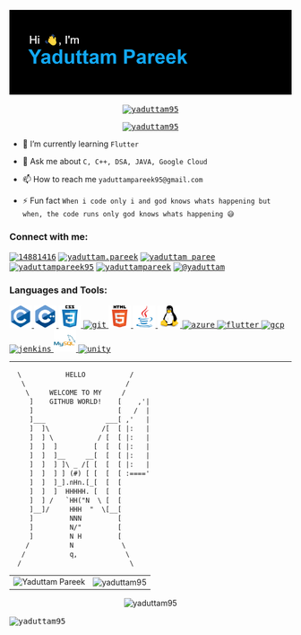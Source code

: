 <p align="center"> <kbd><img src="/header.png" alt="yaduttam95" /></kbd> </p>

<p align="center"> <a href="https://holopin.io/@yaduttam95"><kbd><img src="https://holopin.me/yaduttam95" alt="yaduttam95" /></kbd></a> </p>

<p align="center"> <a href="https://github.com/ryo-ma/github-profile-trophy"><kbd><img src="https://github-profile-trophy.vercel.app/?username=yaduttam95&theme=onedark&row=10&column=4&margin-w=15&margin-h=15" alt="yaduttam95" /></kbd></a> </p>

- 🌱 I’m currently learning ```Flutter```

- 💬 Ask me about ```C, C++, DSA, JAVA, Google Cloud```

- 📫 How to reach me ```yaduttampareek95@gmail.com```

- ⚡ Fun fact ```When i code only i and god knows whats happening but when, the code runs only god knows whats happening 😅```

<h3 align="left">Connect with me:</h3>
<p align="left">
<a href="https://stackoverflow.com/users/14881416" target="blank"><kbd><img align="center" src="https://raw.githubusercontent.com/rahuldkjain/github-profile-readme-generator/master/src/images/icons/Social/stack-overflow.svg" alt="14881416" height="30" width="40" /></kbd></a>
<a href="https://instagram.com/yaduttam.pareek" target="blank"><kbd><img align="center" src="https://raw.githubusercontent.com/rahuldkjain/github-profile-readme-generator/master/src/images/icons/Social/instagram.svg" alt="yaduttam.pareek" height="30" width="40" /></kbd></a>
<a href="https://www.codechef.com/users/yaduttam_paree" target="blank"><kbd><img align="center" src="https://cdn.jsdelivr.net/npm/simple-icons@3.1.0/icons/codechef.svg" alt="yaduttam_paree" height="30" width="40" /></kbd></a>
<a href="https://www.hackerrank.com/yaduttampareek95" target="blank"><kbd><img align="center" src="https://raw.githubusercontent.com/rahuldkjain/github-profile-readme-generator/master/src/images/icons/Social/hackerrank.svg" alt="yaduttampareek95" height="30" width="40" /></kbd></a>
<a href="https://codeforces.com/profile/yaduttampareek" target="blank"><kbd><img align="center" src="https://raw.githubusercontent.com/rahuldkjain/github-profile-readme-generator/master/src/images/icons/Social/codeforces.svg" alt="yaduttampareek" height="30" width="40" /></kbd></a>
<a href="https://www.hackerearth.com/@yaduttam" target="blank"><kbd><img align="center" src="https://raw.githubusercontent.com/rahuldkjain/github-profile-readme-generator/master/src/images/icons/Social/hackerearth.svg" alt="@yaduttam" height="30" width="40" /></kbd></a>
<!-- <a href="https://auth.geeksforgeeks.org/user/yaduttampareek95" target="blank"><kbd><img align="center" src="https://raw.githubusercontent.com/rahuldkjain/github-profile-readme-generator/master/src/images/icons/Social/geeks-for-geeks.svg" alt="yaduttampareek95" height="30" width="40" /></kbd></a> -->
<!-- <a href="https://discord.gg/NzrtSgscUP" target="blank"><img align="center" src="https://raw.githubusercontent.com/rahuldkjain/github-profile-readme-generator/master/src/images/icons/Social/discord.svg" alt="NzrtSgscUP" height="30" width="40" /></a> -->
</p>

<h3 align="left">Languages and Tools:</h3>
<p align="left"> <a href="https://www.cprogramming.com/" target="_blank" rel="noreferrer"> <kbd><img src="https://raw.githubusercontent.com/devicons/devicon/master/icons/c/c-original.svg" alt="c" width="40" height="40"/></kbd> </a> <a href="https://www.w3schools.com/cpp/" target="_blank" rel="noreferrer"> <kbd><img src="https://raw.githubusercontent.com/devicons/devicon/master/icons/cplusplus/cplusplus-original.svg" alt="cplusplus" width="40" height="40"/></kbd> </a> <a href="https://www.w3schools.com/css/" target="_blank" rel="noreferrer"> <kbd><img src="https://raw.githubusercontent.com/devicons/devicon/master/icons/css3/css3-original-wordmark.svg" alt="css3" width="40" height="40"/></kbd> </a> <a href="https://git-scm.com/" target="_blank" rel="noreferrer"> <kbd><img src="https://www.vectorlogo.zone/logos/git-scm/git-scm-icon.svg" alt="git" width="40" height="40"/></kbd> </a> <a href="https://www.w3.org/html/" target="_blank" rel="noreferrer"> <kbd><img src="https://raw.githubusercontent.com/devicons/devicon/master/icons/html5/html5-original-wordmark.svg" alt="html5" width="40" height="40"/></kbd> </a> <a href="https://www.java.com" target="_blank" rel="noreferrer"> <kbd><img src="https://raw.githubusercontent.com/devicons/devicon/master/icons/java/java-original.svg" alt="java" width="40" height="40"/></kbd> </a> <a href="https://www.linux.org/" target="_blank" rel="noreferrer"> <kbd><img src="https://raw.githubusercontent.com/devicons/devicon/master/icons/linux/linux-original.svg" alt="linux" width="40" height="40"/></kbd> </a> <a href="https://azure.microsoft.com/en-in/" target="_blank" rel="noreferrer"> <kbd><img src="https://www.vectorlogo.zone/logos/microsoft_azure/microsoft_azure-icon.svg" alt="azure" width="40" height="40"/></kbd> </a> <a href="https://flutter.dev" target="_blank" rel="noreferrer"> <kbd><img src="https://www.vectorlogo.zone/logos/flutterio/flutterio-icon.svg" alt="flutter" width="40" height="40"/></kbd> </a> <a href="https://cloud.google.com" target="_blank" rel="noreferrer"> <kbd><img src="https://www.vectorlogo.zone/logos/google_cloud/google_cloud-icon.svg" alt="gcp" width="40" height="40"/></kbd> </a> <a href="https://www.jenkins.io" target="_blank" rel="noreferrer"> <kbd><img src="https://www.vectorlogo.zone/logos/jenkins/jenkins-icon.svg" alt="jenkins" width="40" height="40"/></kbd> </a> <a href="https://www.mysql.com/" target="_blank" rel="noreferrer"> <kbd><img src="https://raw.githubusercontent.com/devicons/devicon/master/icons/mysql/mysql-original-wordmark.svg" alt="mysql" width="40" height="40"/></kbd> </a> <a href="https://unity.com/" target="_blank" rel="noreferrer"> <kbd><img src="https://www.vectorlogo.zone/logos/unity3d/unity3d-icon.svg" alt="unity" width="40" height="40"/></kbd> </a> </p>

---
<!-- [![Sparkline](https://stars.medv.io/Yaduttam95/Yaduttam95.svg)](https://stars.medv.io/Yaduttam95/Yaduttam95)
<div align="center">
<img align="center" src="https://readme-jokes.vercel.app/api?theme=vue?" alt="yaduttam95" />
</div>
-->
```
  \           HELLO           /
   \                         /
    \     WELCOME TO MY     /
     ]    GITHUB WORLD!    [    ,'|
     ]                     [   /  |
     ]___               ___[ ,'   |
     ]  ]\             /[  [ |:   |
     ]  ] \           / [  [ |:   |
     ]  ]  ]         [  [  [ |:   |
     ]  ]  ]__     __[  [  [ |:   |
     ]  ]  ] ]\ _ /[ [  [  [ |:   |
     ]  ]  ] ] (#) [ [  [  [ :===='
     ]  ]  ]_].nHn.[_[  [  [
     ]  ]  ]  HHHHH. [  [  [
     ]  ] /   `HH("N  \ [  [
     ]__]/     HHH  "  \[__[
     ]         NNN         [
     ]         N/"         [
     ]         N H         [
    /          N            \
   /           q,            \
  /                           \
```
<table>
   <tr>
      <td><img src="https://github-readme-stats.vercel.app/api?username=Yaduttam95&include_all_commits=true&count_private=true&show_icons=true&line_height=24&title_color=1363DF&icon_color=47B5FF&text_color=DFF6FF&bg_color=0,000000,130F40" alt="Yaduttam Pareek" />
         <td><img align="center" src="https://github-readme-streak-stats.herokuapp.com/?user=yaduttam95&theme=dark&line_height=23" alt="yaduttam95" /></td>
   </tr>
</table>
<div align="center">
<p><img align="center" src="https://github-readme-stats.vercel.app/api/top-langs/?username=Yaduttam95&show_icons=true&locale=en&layout=compact&title_color=7A7ADB&icon_color=2234AE&text_color=D3D3D3&bg_color=0,000000,130F40" alt="yaduttam95" /></p>
   </div>
<p><kbd><img align="center" src="https://activity-graph.herokuapp.com/graph?username=Yaduttam95&theme=react-dark" alt="yaduttam95" /></kbd></p>

<!--<h3 align="left">All Repos:</h3>
<table>
   <tr>
      <td><a href="https://github.com/Yaduttam95/Achievements" target="_blank"><img align="center" src="https://github-readme-stats.vercel.app/api/pin/?username=yaduttam95&repo=Achievements" /></a></td>
      <td><a href="https://github.com/Yaduttam95/Hackerrank" target="_blank"><img align="center" src="https://github-readme-stats.vercel.app/api/pin/?username=yaduttam95&repo=Hackerrank" /></a></td>
      <td><a href="https://github.com/Yaduttam95/Java" target="_blank"><img align="center" src="https://github-readme-stats.vercel.app/api/pin/?username=yaduttam95&repo=Java" /></a></td>
   </tr>
   <tr>
      <td><a href="https://github.com/Yaduttam95/C_box" target="_blank"><img align="center" src="https://github-readme-stats.vercel.app/api/pin/?username=yaduttam95&repo=C_box" /></a></td>
      <td><a href="https://github.com/Yaduttam95/C" target="_blank"><img align="center" src="https://github-readme-stats.vercel.app/api/pin/?username=yaduttam95&repo=C" /></a></td>
      <td><a href="https://github.com/Yaduttam95/Golden-Hour" target="_blank"><img align="center" src="https://github-readme-stats.vercel.app/api/pin/?username=yaduttam95&repo=Golden-Hour" /></a></td>
   </tr>
   <tr>
      <td><a href="https://github.com/Yaduttam95/Python-Box" target="_blank"><img align="center" src="https://github-readme-stats.vercel.app/api/pin/?username=yaduttam95&repo=Python-Box" /></a></td>
      <td><a href="https://github.com/Yaduttam95/Training_Managaement" target="_blank"><img align="center" src="https://github-readme-stats.vercel.app/api/pin/?username=yaduttam95&repo=Training_Managaement" /></a></td>
      <td><a href="https://github.com/Yaduttam95/Flutter-Mart" target="_blank"><img align="center" src="https://github-readme-stats.vercel.app/api/pin/?username=yaduttam95&repo=Flutter-Mart" /></a></td>
   </tr>
   <tr>
      <td><a href="https://github.com/Yaduttam95/HackerRank-Solutions" target="_blank"><img align="center" src="https://github-readme-stats.vercel.app/api/pin/?username=yaduttam95&repo=HackerRank-Solutions" /></a></td>
      <td><a href="https://github.com/Yaduttam95/Codechef_Questions" target="_blank"><img align="center" src="https://github-readme-stats.vercel.app/api/pin/?username=yaduttam95&repo=Codechef_Questions" /></a></td>
      <td><a href="https://github.com/Yaduttam95/Yaduttam95" target="_blank"><img align="center" src="https://github-readme-stats.vercel.app/api/pin/?username=yaduttam95&repo=Yaduttam95" /></a></td>
   </tr>
</table>-->

<!--<p align="center">
    <a href="https://github.com/Yaduttam95">
      <img align="center" src="https://page-views.glitch.me/badge?page_id=Yaduttam95.Yaduttam95">
    </a>
  </p>
  <p align="center">-->
